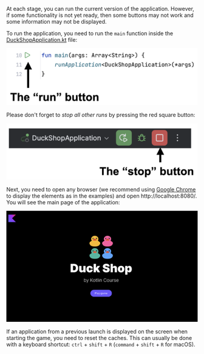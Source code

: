 At each stage, you can run the current version of the application.
However, if some functionality is not yet ready,
then some buttons may not work and some information may not be displayed.

To run the application, you need to run the `main` function inside
the [DuckShopApplication.kt](./src/main/kotlin/org/jetbrains/kotlin/course/duck/shop/DuckShopApplication.kt) file:

![How to run the application](../../utils/src/main/resources/images/duck/shop/ide/run.png)

Please don't forget to _stop all other runs_ by pressing the red square button:

![How to stop the application](../../utils/src/main/resources/images/duck/shop/ide/stop.png)

Next, you need to open any browser (we recommend using [Google Chrome](https://www.google.com/chrome/) to display the elements as in the examples)
and open http://localhost:8080/. You will see the main page of the application:

![The main page of the application](../../utils/src/main/resources/images/duck/shop/states/main_page.png)

<div class="hint" title="The application from the last launch is displayed">

If an application from a previous launch is displayed on the screen when starting the game, you need to reset the caches.
This can usually be done with a keyboard shortcut: `ctrl` + `shift` + `R` (`command` + `shift` + `R` for macOS).
</div>
